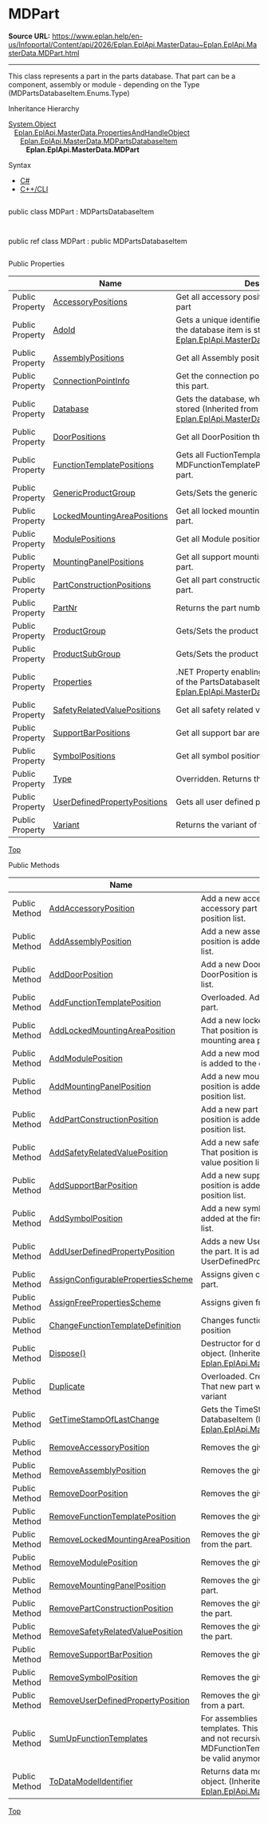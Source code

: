 # MDPart

**Source URL:** https://www.eplan.help/en-us/Infoportal/Content/api/2026/Eplan.EplApi.MasterDatau~Eplan.EplApi.MasterData.MDPart.html

---

This class represents a part in the parts database. That part can be a component, assembly or module - depending on the Type (MDPartsDatabaseItem.Enums.Type)

Inheritance Hierarchy

[System.Object](#)  
   [Eplan.EplApi.MasterData.PropertiesAndHandleObject](Eplan.EplApi.MasterDatau~Eplan.EplApi.MasterData.PropertiesAndHandleObject.html)  
      [Eplan.EplApi.MasterData.MDPartsDatabaseItem](Eplan.EplApi.MasterDatau~Eplan.EplApi.MasterData.MDPartsDatabaseItem.html)  
         **Eplan.EplApi.MasterData.MDPart**

Syntax

- [C#](#i-syntax-CS)
- [C++/CLI](#i-syntax-CPP2005)

```
```
public class MDPart : MDPartsDatabaseItem
```
```

```
```
public ref class MDPart : public MDPartsDatabaseItem
```
```





Public Properties

|  | Name | Description |
| --- | --- | --- |
| Public Property | [AccessoryPositions](Eplan.EplApi.MasterDatau~Eplan.EplApi.MasterData.MDPart~AccessoryPositions.html) | Get all accessory positions that belongs to the part |
| Public Property | [AdoId](Eplan.EplApi.MasterDatau~Eplan.EplApi.MasterData.MDPartsDatabaseItem~AdoId.html) | Gets a unique identifier in the database, where the database item is stored (Inherited from [Eplan.EplApi.MasterData.MDPartsDatabaseItem](Eplan.EplApi.MasterDatau~Eplan.EplApi.MasterData.MDPartsDatabaseItem.html)) |
| Public Property | [AssemblyPositions](Eplan.EplApi.MasterDatau~Eplan.EplApi.MasterData.MDPart~AssemblyPositions.html) | Get all Assembly positions of the part. |
| Public Property | [ConnectionPointInfo](Eplan.EplApi.MasterDatau~Eplan.EplApi.MasterData.MDPart~ConnectionPointInfo.html) | Get the connection point info associated with this part. |
| Public Property | [Database](Eplan.EplApi.MasterDatau~Eplan.EplApi.MasterData.MDPartsDatabaseItem~Database.html) | Gets the database, where the database item is stored (Inherited from [Eplan.EplApi.MasterData.MDPartsDatabaseItem](Eplan.EplApi.MasterDatau~Eplan.EplApi.MasterData.MDPartsDatabaseItem.html)) |
| Public Property | [DoorPositions](Eplan.EplApi.MasterDatau~Eplan.EplApi.MasterData.MDPart~DoorPositions.html) | Get all DoorPosition that belongs to the part. |
| Public Property | [FunctionTemplatePositions](Eplan.EplApi.MasterDatau~Eplan.EplApi.MasterData.MDPart~FunctionTemplatePositions.html) | Gets all FuctionTemplates as MDFunctionTemplatePosition object from the part. |
| Public Property | [GenericProductGroup](Eplan.EplApi.MasterDatau~Eplan.EplApi.MasterData.MDPart~GenericProductGroup.html) | Gets/Sets the generic product group of the part. |
| Public Property | [LockedMountingAreaPositions](Eplan.EplApi.MasterDatau~Eplan.EplApi.MasterData.MDPart~LockedMountingAreaPositions.html) | Get all locked mounting area positions of the part. |
| Public Property | [ModulePositions](Eplan.EplApi.MasterDatau~Eplan.EplApi.MasterData.MDPart~ModulePositions.html) | Get all Module positions of the part. |
| Public Property | [MountingPanelPositions](Eplan.EplApi.MasterDatau~Eplan.EplApi.MasterData.MDPart~MountingPanelPositions.html) | Get all support mounting panel positions of the part. |
| Public Property | [PartConstructionPositions](Eplan.EplApi.MasterDatau~Eplan.EplApi.MasterData.MDPart~PartConstructionPositions.html) | Get all part construction panel positions of the part. |
| Public Property | [PartNr](Eplan.EplApi.MasterDatau~Eplan.EplApi.MasterData.MDPart~PartNr.html) | Returns the part number of the part. |
| Public Property | [ProductGroup](Eplan.EplApi.MasterDatau~Eplan.EplApi.MasterData.MDPart~ProductGroup.html) | Gets/Sets the product group of the part. |
| Public Property | [ProductSubGroup](Eplan.EplApi.MasterDatau~Eplan.EplApi.MasterData.MDPart~ProductSubGroup.html) | Gets/Sets the product sub group of the part. |
| Public Property | [Properties](Eplan.EplApi.MasterDatau~Eplan.EplApi.MasterData.MDPartsDatabaseItem~Properties.html) | .NET Property enabling access to P8 properties of the PartsDatabaseItem object. (Inherited from [Eplan.EplApi.MasterData.MDPartsDatabaseItem](Eplan.EplApi.MasterDatau~Eplan.EplApi.MasterData.MDPartsDatabaseItem.html)) |
| Public Property | [SafetyRelatedValuePositions](Eplan.EplApi.MasterDatau~Eplan.EplApi.MasterData.MDPart~SafetyRelatedValuePositions.html) | Get all safety related valud positions of the part. |
| Public Property | [SupportBarPositions](Eplan.EplApi.MasterDatau~Eplan.EplApi.MasterData.MDPart~SupportBarPositions.html) | Get all support bar area positions of the part. |
| Public Property | [SymbolPositions](Eplan.EplApi.MasterDatau~Eplan.EplApi.MasterData.MDPart~SymbolPositions.html) | Get all symbol positions assigned to the part. |
| Public Property | [Type](Eplan.EplApi.MasterDatau~Eplan.EplApi.MasterData.MDPart~Type.html) | Overridden. Returns the part type of the part. |
| Public Property | [UserDefinedPropertyPositions](Eplan.EplApi.MasterDatau~Eplan.EplApi.MasterData.MDPart~UserDefinedPropertyPositions.html) | Gets all user defined property positions |
| Public Property | [Variant](Eplan.EplApi.MasterDatau~Eplan.EplApi.MasterData.MDPart~Variant.html) | Returns the variant of the part. |

[Top](#top)

Public Methods

|  | Name | Description |
| --- | --- | --- |
| Public Method | [AddAccessoryPosition](Eplan.EplApi.MasterDatau~Eplan.EplApi.MasterData.MDPart~AddAccessoryPosition.html) | Add a new accessory position to the part. That new accessory part is added to the end of the accessory position list. |
| Public Method | [AddAssemblyPosition](Eplan.EplApi.MasterDatau~Eplan.EplApi.MasterData.MDPart~AddAssemblyPosition.html) | Add a new assembly position to the part. That position is added to the end of the assembly position list. |
| Public Method | [AddDoorPosition](Eplan.EplApi.MasterDatau~Eplan.EplApi.MasterData.MDPart~AddDoorPosition.html) | Add a new DoorPosition to the part. That DoorPosition is added to the end of the DoorPossition list. |
| Public Method | [AddFunctionTemplatePosition](Eplan.EplApi.MasterDatau~Eplan.EplApi.MasterData.MDPart~AddFunctionTemplatePosition.html) | Overloaded. Adds a copy of FunctionTemplate to the part. |
| Public Method | [AddLockedMountingAreaPosition](Eplan.EplApi.MasterDatau~Eplan.EplApi.MasterData.MDPart~AddLockedMountingAreaPosition.html) | Add a new locked mounting area position to the part. That position is added to the end of the locked mounting area position list. |
| Public Method | [AddModulePosition](Eplan.EplApi.MasterDatau~Eplan.EplApi.MasterData.MDPart~AddModulePosition.html) | Add a new module position to the part. That position is added to the end of the module position list. |
| Public Method | [AddMountingPanelPosition](Eplan.EplApi.MasterDatau~Eplan.EplApi.MasterData.MDPart~AddMountingPanelPosition.html) | Add a new mounting panel position to the part. That position is added to the end of the mounting panel position list. |
| Public Method | [AddPartConstructionPosition](Eplan.EplApi.MasterDatau~Eplan.EplApi.MasterData.MDPart~AddPartConstructionPosition.html) | Add a new part construction position to the part. That position is added to the end of the part construction position list. |
| Public Method | [AddSafetyRelatedValuePosition](Eplan.EplApi.MasterDatau~Eplan.EplApi.MasterData.MDPart~AddSafetyRelatedValuePosition.html) | Add a new safety related value position to the part. That position is added to the end of the safety related value position list. |
| Public Method | [AddSupportBarPosition](Eplan.EplApi.MasterDatau~Eplan.EplApi.MasterData.MDPart~AddSupportBarPosition.html) | Add a new support bar position to the part. That position is added to the end of the support bar position list. |
| Public Method | [AddSymbolPosition](Eplan.EplApi.MasterDatau~Eplan.EplApi.MasterData.MDPart~AddSymbolPosition.html) | Add a new symbol position to the part. Symbol is added at the first available index of symbol position list. |
| Public Method | [AddUserDefinedPropertyPosition](Eplan.EplApi.MasterDatau~Eplan.EplApi.MasterData.MDPart~AddUserDefinedPropertyPosition.html) | Adds a new UserDefinedPropertyPosition object to the part. It is added to the end of the parts UserDefinedPropertyPositions list. |
| Public Method | [AssignConfigurablePropertiesScheme](Eplan.EplApi.MasterDatau~Eplan.EplApi.MasterData.MDPart~AssignConfigurablePropertiesScheme.html) | Assigns given configurable properties scheme to the part. |
| Public Method | [AssignFreePropertiesScheme](Eplan.EplApi.MasterDatau~Eplan.EplApi.MasterData.MDPart~AssignFreePropertiesScheme.html) | Assigns given free properties scheme to the part. |
| Public Method | [ChangeFunctionTemplateDefinition](Eplan.EplApi.MasterDatau~Eplan.EplApi.MasterData.MDPart~ChangeFunctionTemplateDefinition.html) | Changes function definition of a function template position |
| Public Method | [Dispose()](Eplan.EplApi.MasterDatau~Eplan.EplApi.MasterData.PropertiesAndHandleObject~Dispose().html) | Destructor for deterministic finalization of MDPart object. (Inherited from [Eplan.EplApi.MasterData.PropertiesAndHandleObject](Eplan.EplApi.MasterDatau~Eplan.EplApi.MasterData.PropertiesAndHandleObject.html)) |
| Public Method | [Duplicate](Eplan.EplApi.MasterDatau~Eplan.EplApi.MasterData.MDPart~Duplicate.html) | Overloaded. Create a new part with identical data. That new part will get the given part number and variant |
| Public Method | [GetTimeStampOfLastChange](Eplan.EplApi.MasterDatau~Eplan.EplApi.MasterData.MDPartsDatabaseItem~GetTimeStampOfLastChange.html) | Gets the TimeStamp of the last change from a DatabaseItem (Inherited from [Eplan.EplApi.MasterData.MDPartsDatabaseItem](Eplan.EplApi.MasterDatau~Eplan.EplApi.MasterData.MDPartsDatabaseItem.html)) |
| Public Method | [RemoveAccessoryPosition](Eplan.EplApi.MasterDatau~Eplan.EplApi.MasterData.MDPart~RemoveAccessoryPosition.html) | Removes the given accessory position from the part. |
| Public Method | [RemoveAssemblyPosition](Eplan.EplApi.MasterDatau~Eplan.EplApi.MasterData.MDPart~RemoveAssemblyPosition.html) | Removes the given assembly position from the part. |
| Public Method | [RemoveDoorPosition](Eplan.EplApi.MasterDatau~Eplan.EplApi.MasterData.MDPart~RemoveDoorPosition.html) | Removes the given DoorPosition from the part. |
| Public Method | [RemoveFunctionTemplatePosition](Eplan.EplApi.MasterDatau~Eplan.EplApi.MasterData.MDPart~RemoveFunctionTemplatePosition.html) | Removes the given functionTemplate from the part |
| Public Method | [RemoveLockedMountingAreaPosition](Eplan.EplApi.MasterDatau~Eplan.EplApi.MasterData.MDPart~RemoveLockedMountingAreaPosition.html) | Removes the given locked mounting area position from the part. |
| Public Method | [RemoveModulePosition](Eplan.EplApi.MasterDatau~Eplan.EplApi.MasterData.MDPart~RemoveModulePosition.html) | Removes the given module position from the part. |
| Public Method | [RemoveMountingPanelPosition](Eplan.EplApi.MasterDatau~Eplan.EplApi.MasterData.MDPart~RemoveMountingPanelPosition.html) | Removes the given mounting panel position from the part. |
| Public Method | [RemovePartConstructionPosition](Eplan.EplApi.MasterDatau~Eplan.EplApi.MasterData.MDPart~RemovePartConstructionPosition.html) | Removes the given part construction position from the part. |
| Public Method | [RemoveSafetyRelatedValuePosition](Eplan.EplApi.MasterDatau~Eplan.EplApi.MasterData.MDPart~RemoveSafetyRelatedValuePosition.html) | Removes the given safety related value position from the part. |
| Public Method | [RemoveSupportBarPosition](Eplan.EplApi.MasterDatau~Eplan.EplApi.MasterData.MDPart~RemoveSupportBarPosition.html) | Removes the given support bar position from the part. |
| Public Method | [RemoveSymbolPosition](Eplan.EplApi.MasterDatau~Eplan.EplApi.MasterData.MDPart~RemoveSymbolPosition.html) | Removes the given symbol position from the part. |
| Public Method | [RemoveUserDefinedPropertyPosition](Eplan.EplApi.MasterDatau~Eplan.EplApi.MasterData.MDPart~RemoveUserDefinedPropertyPosition.html) | Removes the given UserDefinedPropertyPosition from a part. |
| Public Method | [SumUpFunctionTemplates](Eplan.EplApi.MasterDatau~Eplan.EplApi.MasterData.MDPart~SumUpFunctionTemplates.html) | For assemblies and modules, sums up the function templates. This method works on this MDPart only and not recursively. All previous MDFunctionTemplatePositions of this MDPart will not be valid anymore. |
| Public Method | [ToDataModelIdentifier](Eplan.EplApi.MasterDatau~Eplan.EplApi.MasterData.MDPartsDatabaseItem~ToDataModelIdentifier.html) | Returns data model identifier which identifies this object. (Inherited from [Eplan.EplApi.MasterData.MDPartsDatabaseItem](Eplan.EplApi.MasterDatau~Eplan.EplApi.MasterData.MDPartsDatabaseItem.html)) |

[Top](#top)

